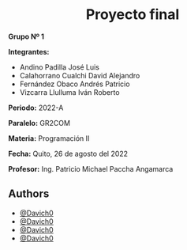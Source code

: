 <h1><center> Proyecto final </center></h1>

**Grupo Nº 1**

**Integrantes:** 
- Andino Padilla José Luis
- Calahorrano Cualchi David Alejandro
- Fernández Obaco Andrés Patricio
- Vizcarra Llulluma Iván Roberto

**Periodo:**
2022-A

**Paralelo:**
GR2COM

**Materia:**
Programación II
 
**Fecha:**
Quito, 26 de agosto del 2022

**Profesor:**
Ing. Patricio Michael Paccha Angamarca

## Authors
- [@Davich0](https://github.com/Davich0)
- [@Davich0](https://github.com/Davich0)
- [@Davich0](https://github.com/Davich0)
- [@Davich0](https://github.com/Davich0)
